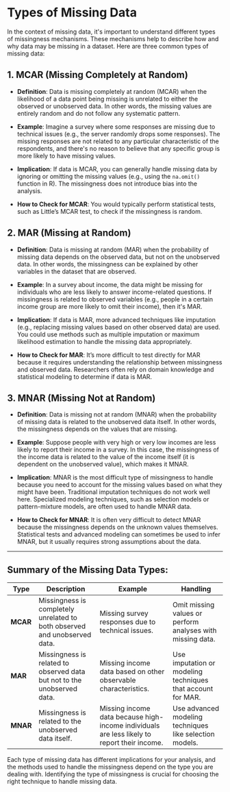# Types of Missing Data

In the context of missing data, it's important to understand different types of missingness mechanisms. These mechanisms help to describe how and why data may be missing in a dataset. Here are three common types of missing data:

## 1. **MCAR (Missing Completely at Random)**

- **Definition**: Data is missing completely at random (MCAR) when the likelihood of a data point being missing is unrelated to either the observed or unobserved data. In other words, the missing values are entirely random and do not follow any systematic pattern.
  
- **Example**: Imagine a survey where some responses are missing due to technical issues (e.g., the server randomly drops some responses). The missing responses are not related to any particular characteristic of the respondents, and there's no reason to believe that any specific group is more likely to have missing values.
  
- **Implication**: If data is MCAR, you can generally handle missing data by ignoring or omitting the missing values (e.g., using the `na.omit()` function in R). The missingness does not introduce bias into the analysis.
  
- **How to Check for MCAR**: You would typically perform statistical tests, such as Little’s MCAR test, to check if the missingness is random.

## 2. **MAR (Missing at Random)**

- **Definition**: Data is missing at random (MAR) when the probability of missing data depends on the observed data, but not on the unobserved data. In other words, the missingness can be explained by other variables in the dataset that are observed.
  
- **Example**: In a survey about income, the data might be missing for individuals who are less likely to answer income-related questions. If missingness is related to observed variables (e.g., people in a certain income group are more likely to omit their income), then it's MAR.
  
- **Implication**: If data is MAR, more advanced techniques like imputation (e.g., replacing missing values based on other observed data) are used. You could use methods such as multiple imputation or maximum likelihood estimation to handle the missing data appropriately.
  
- **How to Check for MAR**: It’s more difficult to test directly for MAR because it requires understanding the relationship between missingness and observed data. Researchers often rely on domain knowledge and statistical modeling to determine if data is MAR.

## 3. **MNAR (Missing Not at Random)**

- **Definition**: Data is missing not at random (MNAR) when the probability of missing data is related to the unobserved data itself. In other words, the missingness depends on the values that are missing.
  
- **Example**: Suppose people with very high or very low incomes are less likely to report their income in a survey. In this case, the missingness of the income data is related to the value of the income itself (it is dependent on the unobserved value), which makes it MNAR.
  
- **Implication**: MNAR is the most difficult type of missingness to handle because you need to account for the missing values based on what they might have been. Traditional imputation techniques do not work well here. Specialized modeling techniques, such as selection models or pattern-mixture models, are often used to handle MNAR data.
  
- **How to Check for MNAR**: It is often very difficult to detect MNAR because the missingness depends on the unknown values themselves. Statistical tests and advanced modeling can sometimes be used to infer MNAR, but it usually requires strong assumptions about the data.

---

## Summary of the Missing Data Types:

| Type   | Description                                                               | Example                                                          | Handling                                                     |
|--------|---------------------------------------------------------------------------|------------------------------------------------------------------|-------------------------------------------------------------|
| **MCAR** | Missingness is completely unrelated to both observed and unobserved data. | Missing survey responses due to technical issues.               | Omit missing values or perform analyses with missing data.   |
| **MAR**  | Missingness is related to observed data but not to the unobserved data.   | Missing income data based on other observable characteristics.   | Use imputation or modeling techniques that account for MAR.  |
| **MNAR** | Missingness is related to the unobserved data itself.                    | Missing income data because high-income individuals are less likely to report their income. | Use advanced modeling techniques like selection models.      |

Each type of missing data has different implications for your analysis, and the methods used to handle the missingness depend on the type you are dealing with. Identifying the type of missingness is crucial for choosing the right technique to handle missing data.
